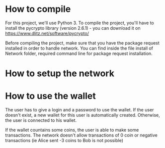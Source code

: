 # How to compile

For this project, we'll use Python 3.
To compile the project, you'll have to install the pycrypto library (version 2.6.1) - you can download it on https://www.dlitz.net/software/pycrypto/

Before compiling the project, make sure that you have the  package  request installed in order to handle network.
You can find inside the file install of Network folder, required command line for package  request installation.
# How to setup the network


# How to use the wallet

The user has to give a login and a password to use the wallet. If the user doesn't exist, a new wallet for this user is automatically created.
Otherwise, the user is connected to his wallet.

If the wallet countains some coins, the user is able to make some transactions. The network doesn't allow transactions of 0 coin or negative transactions (ie Alice sent -3 coins to Bob is not possible)
